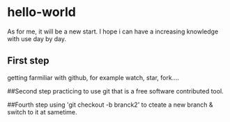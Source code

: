 # hello-world

As for me, it will be a new start. I hope i can have a increasing knowledge with use day by day.

## First step 
getting farmiliar with github, for example watch, star, fork....

##Second step
practicing to use git that is a free software contributed tool.

##Fourth step
using 'git checkout -b branck2' to cteate a new branch & switch to it at sametime.
